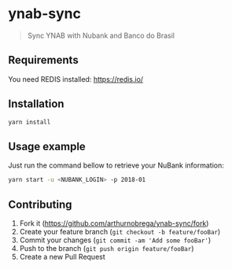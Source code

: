 # ynab-sync
> Sync YNAB with Nubank and Banco do Brasil

## Requirements

You need REDIS installed: https://redis.io/

## Installation

```sh
yarn install
```

## Usage example

Just run the command bellow to retrieve your NuBank information:

```sh
yarn start -u <NUBANK_LOGIN> -p 2018-01
```

## Contributing

1. Fork it (<https://github.com/arthurnobrega/ynab-sync/fork>)
2. Create your feature branch (`git checkout -b feature/fooBar`)
3. Commit your changes (`git commit -am 'Add some fooBar'`)
4. Push to the branch (`git push origin feature/fooBar`)
5. Create a new Pull Request